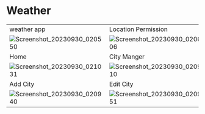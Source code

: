 # Weather
| | |
| ------------- | ------------- |
| weather app | Location Permission|
|![Screenshot_20230930_020550](https://github.com/AMAN-MAHTO/Weather/assets/72177509/ab205380-c6b2-4b6f-9e0d-94bd2c902d37)|![Screenshot_20230930_020606](https://github.com/AMAN-MAHTO/Weather/assets/72177509/20930aee-25be-437f-9432-fc0a7c6aa17d)|
| Home | City Manger|
|![Screenshot_20230930_021031](https://github.com/AMAN-MAHTO/Weather/assets/72177509/93fb7f56-6fb8-42e2-8c1d-9aa92ef35865)|![Screenshot_20230930_020910](https://github.com/AMAN-MAHTO/Weather/assets/72177509/d7645bba-28fb-4ae1-bb36-1ad50eee4d05)|
| Add City | Edit City|
|![Screenshot_20230930_020940](https://github.com/AMAN-MAHTO/Weather/assets/72177509/a935bdd5-f6a6-486e-b625-19f4180d20d0)|![Screenshot_20230930_020951](https://github.com/AMAN-MAHTO/Weather/assets/72177509/1d738dfb-786c-4d69-a3d6-38d2c8deff4a)|
